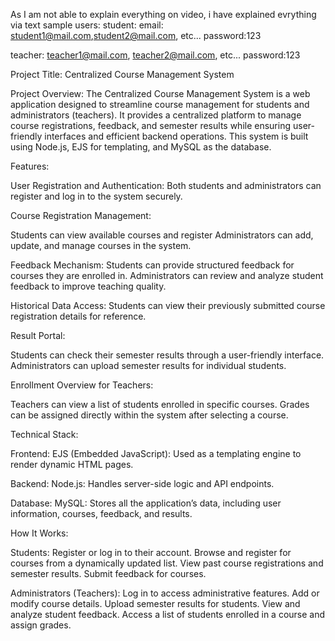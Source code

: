 As I am not able to explain everything on video, i have explained evrything via text
sample users:
student:
email: student1@mail.com,student2@mail.com, etc...
password:123

teacher: teacher1@mail.com, teacher2@mail.com, etc...
password:123

Project Title: Centralized Course Management System

Project Overview:
The Centralized Course Management System is a web application designed to streamline course management for students and administrators (teachers). It provides a centralized platform to manage course registrations, feedback, and semester results while ensuring user-friendly interfaces and efficient backend operations. This system is built using Node.js, EJS for templating, and MySQL as the database.

Features:

User Registration and Authentication:
Both students and administrators can register and log in to the system securely.

Course Registration Management:

Students can view available courses and register
Administrators can add, update, and manage courses in the system.

Feedback Mechanism:
Students can provide structured feedback for courses they are enrolled in.
Administrators can review and analyze student feedback to improve teaching quality.

Historical Data Access:
Students can view their previously submitted course registration details for reference.

Result Portal:

Students can check their semester results through a user-friendly interface.
Administrators can upload semester results for individual students.

Enrollment Overview for Teachers:

Teachers can view a list of students enrolled in specific courses.
Grades can be assigned directly within the system after selecting a course.

Technical Stack:

Frontend:
EJS (Embedded JavaScript): Used as a templating engine to render dynamic HTML pages.

Backend:
Node.js: Handles server-side logic and API endpoints.

Database:
MySQL: Stores all the application’s data, including user information, courses, feedback, and results.

How It Works:

Students:
Register or log in to their account.
Browse and register for courses from a dynamically updated list.
View past course registrations and semester results.
Submit feedback for courses.

Administrators (Teachers):
Log in to access administrative features.
Add or modify course details.
Upload semester results for students.
View and analyze student feedback.
Access a list of students enrolled in a course and assign grades.

